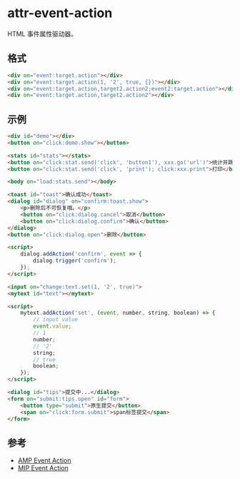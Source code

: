 # attr-event-action

HTML 事件属性驱动器。

## 格式

```html
<div on="event:target.action"></div>
<div on="event:target.action(1, '2', true, {})"></div>
<div on="event:target.action,target2.action2;event2:target.action"></div>
<div on="event:target.action,target2.action2"></div>
```

## 示例

```html
<div id="demo"></div>
<button on="click:demo.show"></button>
```

```html
<stats id="stats"></stats>
<button on="click:stat.send('click', 'button1'), xxx.go('url')">统计并跳转url</button>
<button on="click:stat.send('click', 'print'); click:xxx.print">打印</button>
```

```html
<body on="load:stats.send"></body>
```

```html
<toast id="toast">确认成功</toast>
<dialog id="dialog" on="confirm:toast.show">
    <p>删除后不可恢复哦。</p>
    <button on="click:dialog.cancel">取消</button>
    <button on="click:dialog.confirm">确认</button>
</dialog>
<button on="click:dialog.open">删除</button>

<script>
    dialog.addAction('confirm', event => {
        dialog.trigger('confirm');
    });
</script>
```

```html
<input on="change:text.set(1, '2', true)">
<mytext id="text"></mytext>

<script>
    mytext.addAction('set', (event, number, string, boolean) => {
        // input value
        event.value;
        // 1
        number;
        // '2'
        string;
        // true
        boolean;
    });
</script>
```

```html
<dialog id="tips">提交中...</dialog>
<form on="submit:tips.open" id="form">
    <button type="submit">原生提交</button>
    <span on="click:form.submit">span标签提交</span>
</form>
```

## 参考

- [AMP Event Action](https://www.ampproject.org/docs/interaction_dynamic/amp-actions-and-events)
- [MIP Event Action](https://www.mipengine.org/doc/3-widget/6-help/3-mip-normal.html)
